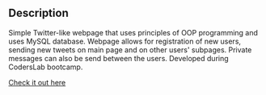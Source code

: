 ## Description

Simple Twitter-like webpage that uses principles of OOP programming and uses MySQL database. Webpage allows for registration of new users, sending new tweets on main page and on other users' subpages. Private messages can also be send between the users. Developed during CodersLab bootcamp.

[Check it out here](https://www.maciekmazgaj.com/communic)
